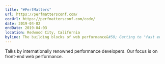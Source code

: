 ```yaml
---
title: "#PerfMatters"
url: https://perfmattersconf.com/
cocUrl: https://perfmattersconf.com/code/
date: 2019-04-02
endDate: 2019-04-03
location: Redwood City, California
byline: The building blocks of web performance&#58; Getting to "fast enough?"
---
```


Talks by internationally renowned performance developers. Our focus is on front-end web performance.
